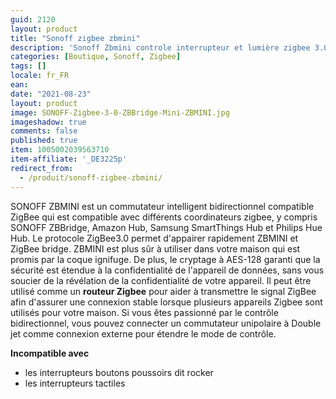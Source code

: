 ```yaml
---
guid: 2120
layout: product
title: "Sonoff zigbee zbmini"
description: 'Sonoff Zbmini controle interrupteur et lumière zigbee 3.0'
categories: [Boutique, Sonoff, Zigbee]
tags: []
locale: fr_FR
ean:
date: "2021-08-23"
layout: product
image: SONOFF-Zigbee-3-0-ZBBridge-Mini-ZBMINI.jpg
imageshadow: true
comments: false
published: true
item: 1005002039563710
item-affiliate: '_DE3225p'
redirect_from: 
  - /produit/sonoff-zigbee-zbmini/
---
```


SONOFF ZBMINI est un commutateur intelligent bidirectionnel compatible ZigBee qui est compatible avec différents coordinateurs zigbee, y compris SONOFF ZBBridge, Amazon Hub, Samsung SmartThings Hub et Philips Hue Hub. Le protocole ZigBee3.0 permet d'appairer rapidement ZBMINI et ZigBee bridge. ZBMINI est plus sûr à utiliser dans votre maison qui est promis par la coque ignifuge. De plus, le cryptage à AES-128 garanti que la sécurité est étendue à la confidentialité de l'appareil de données, sans vous soucier de la révélation de la confidentialité de votre appareil. Il peut être utilisé comme un **routeur Zigbee** pour aider à transmettre le signal ZigBee afin d'assurer une connexion stable lorsque plusieurs appareils Zigbee sont utilisés pour votre maison. Si vous êtes passionné par le contrôle bidirectionnel, vous pouvez connecter un commutateur unipolaire à Double jet comme connexion externe pour étendre le mode de contrôle.

**Incompatible avec**

- les interrupteurs boutons poussoirs dit rocker
- les interrupteurs tactiles
